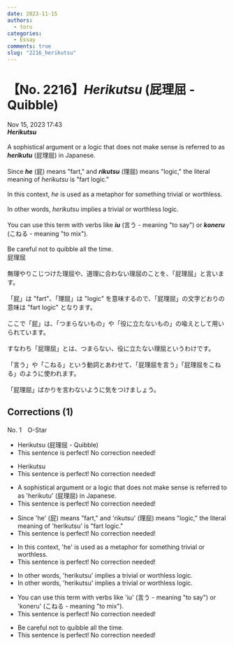 ```yaml
---
date: 2023-11-15
authors:
  - toru
categories:
  - Essay
comments: true
slug: "2216_herikutsu"
---
```


# 【No. 2216】<strong><em>Herikutsu</strong></em> (屁理屈 - Quibble)
<div class="date">Nov 15, 2023 17:43</div>
<div id="post"><div id="body_show_ori">
<strong><em>Herikutsu</strong></em><br/><br/>A sophistical argument or a logic that does not make sense is referred to as <strong><em>herikutu</em></strong> (屁理屈) in Japanese.<br/><br/>Since <strong><em>he</em></strong> (屁) means "fart," and <strong><em>rikutsu</em></strong> (理屈) means "logic," the literal meaning of <em>herikutsu</em> is "fart logic."<br/><br/>In this context, <em>he</em> is used as a metaphor for something trivial or worthless.<br/><br/>In other words, <em>herikutsu</em> implies a trivial or worthless logic.<br/><br/>You can use this term with verbs like <strong><em>iu</em></strong> (言う - meaning "to say") or <strong><em>koneru</em></strong> (こねる - meaning "to mix").<br/><br/>Be careful not to quibble all the time.
</div></div>

<!-- more -->

<div id="post_ja"><div id="body_show_mo">
屁理屈<br/><br/>無理やりこじつけた理屈や、道理に合わない理屈のことを、「屁理屈」と言います。<br/><br/>「屁」は "fart"、「理屈」は "logic" を意味するので、「屁理屈」の文字どおりの意味は "fart logic" となります。<br/><br/>ここで「屁」は、「つまらないもの」や「役に立たないもの」の喩えとして用いられています。<br/><br/>すなわち「屁理屈」とは、つまらない、役に立たない理屈というわけです。<br/><br/>「言う」や「こねる」という動詞とあわせて、「屁理屈を言う」「屁理屈をこねる」のように使われます。<br/><br/>「屁理屈」ばかりを言わないように気をつけましょう。
</div></div>

## Corrections (1)
<div id="block"><div class="first_name"> No. 1　<span class="just_name">O-Star</span></div><div id="block2">
<ul class="correction_field">
<li class="incorrect">Herikutsu (屁理屈 - Quibble)</li>
<li class="corrected perfect">This sentence is perfect! No correction needed!</li>
</ul>
<ul class="correction_field">
<li class="incorrect">Herikutsu</li>
<li class="corrected perfect">This sentence is perfect! No correction needed!</li>
</ul>
<ul class="correction_field">
<li class="incorrect">A sophistical argument or a logic that does not make sense is referred to as 'herikutu' (屁理屈) in Japanese.</li>
<li class="corrected perfect">This sentence is perfect! No correction needed!</li>
</ul>
<ul class="correction_field">
<li class="incorrect">Since 'he' (屁) means "fart," and 'rikutsu' (理屈) means "logic," the literal meaning of 'herikutsu' is "fart logic."</li>
<li class="corrected perfect">This sentence is perfect! No correction needed!</li>
</ul>
<ul class="correction_field">
<li class="incorrect">In this context, 'he' is used as a metaphor for something trivial or worthless.</li>
<li class="corrected perfect">This sentence is perfect! No correction needed!</li>
</ul>
<ul class="correction_field">
<li class="incorrect">In other words, 'herikutsu' implies a trivial or worthless logic.</li>
<li class="corrected correct">
In other words, 'herikutsu' implies<span class="sline"><span class="f_red"> a </span></span>trivial or worthless logic.
</li>
</ul>
<ul class="correction_field">
<li class="incorrect">You can use this term with verbs like 'iu' (言う - meaning "to say") or 'koneru' (こねる - meaning "to mix").</li>
<li class="corrected perfect">This sentence is perfect! No correction needed!</li>
</ul>
<ul class="correction_field">
<li class="incorrect">Be careful not to quibble all the time.</li>
<li class="corrected perfect">This sentence is perfect! No correction needed!</li>
</ul>
</div></div>
